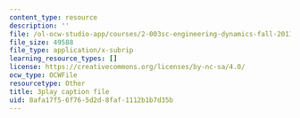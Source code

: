 ```yaml
---
content_type: resource
description: ''
file: /ol-ocw-studio-app/courses/2-003sc-engineering-dynamics-fall-2011/8afa17f56f765d2d8faf1112b1b7d35b_QadsG49DY3M.vtt
file_size: 49588
file_type: application/x-subrip
learning_resource_types: []
license: https://creativecommons.org/licenses/by-nc-sa/4.0/
ocw_type: OCWFile
resourcetype: Other
title: 3play caption file
uid: 8afa17f5-6f76-5d2d-8faf-1112b1b7d35b
---
```

